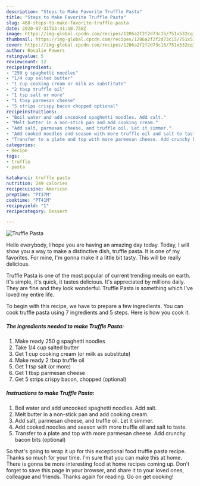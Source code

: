 ```yaml
---
description: "Steps to Make Favorite Truffle Pasta"
title: "Steps to Make Favorite Truffle Pasta"
slug: 468-steps-to-make-favorite-truffle-pasta
date: 2020-07-31T13:41:10.758Z
image: https://img-global.cpcdn.com/recipes/1206a2f2f2d73c15/751x532cq70/truffle-pasta-recipe-main-photo.jpg
thumbnail: https://img-global.cpcdn.com/recipes/1206a2f2f2d73c15/751x532cq70/truffle-pasta-recipe-main-photo.jpg
cover: https://img-global.cpcdn.com/recipes/1206a2f2f2d73c15/751x532cq70/truffle-pasta-recipe-main-photo.jpg
author: Rosalie Powers
ratingvalue: 5
reviewcount: 12
recipeingredient:
- "250 g spaghetti noodles"
- "1/4 cup salted butter"
- "1 cup cooking cream or milk as substitute"
- "2 tbsp truffle oil"
- "1 tsp salt or more"
- "1 tbsp parmesan cheese"
- "5 strips crispy bacon chopped optional"
recipeinstructions:
- "Boil water and add uncooked spaghetti noodles. Add salt."
- "Melt butter in a non-stick pan and add cooking cream."
- "Add salt, parmesan cheese, and truffle oil. Let it simmer."
- "Add cooked noodles and season with more truffle oil and salt to taste."
- "Transfer to a plate and top with more parmesan cheese. Add crunchy bacon bits (optional)"
categories:
- Recipe
tags:
- truffle
- pasta

katakunci: truffle pasta 
nutrition: 249 calories
recipecuisine: American
preptime: "PT37M"
cooktime: "PT41M"
recipeyield: "1"
recipecategory: Dessert

---
```



![Truffle Pasta](https://img-global.cpcdn.com/recipes/1206a2f2f2d73c15/751x532cq70/truffle-pasta-recipe-main-photo.jpg)

Hello everybody, I hope you are having an amazing day today. Today, I will show you a way to make a distinctive dish, truffle pasta. It is one of my favorites. For mine, I'm gonna make it a little bit tasty. This will be really delicious.



Truffle Pasta is one of the most popular of current trending meals on earth. It's simple, it's quick, it tastes delicious. It's appreciated by millions daily. They are fine and they look wonderful. Truffle Pasta is something which I've loved my entire life.


To begin with this recipe, we have to prepare a few ingredients. You can cook truffle pasta using 7 ingredients and 5 steps. Here is how you cook it.

<!--inarticleads1-->

##### The ingredients needed to make Truffle Pasta:

1. Make ready 250 g spaghetti noodles
1. Take 1/4 cup salted butter
1. Get 1 cup cooking cream (or milk as substitute)
1. Make ready 2 tbsp truffle oil
1. Get 1 tsp salt (or more)
1. Get 1 tbsp parmesan cheese
1. Get 5 strips crispy bacon, chopped (optional)




<!--inarticleads2-->

##### Instructions to make Truffle Pasta:

1. Boil water and add uncooked spaghetti noodles. Add salt.
1. Melt butter in a non-stick pan and add cooking cream.
1. Add salt, parmesan cheese, and truffle oil. Let it simmer.
1. Add cooked noodles and season with more truffle oil and salt to taste.
1. Transfer to a plate and top with more parmesan cheese. Add crunchy bacon bits (optional)




So that's going to wrap it up for this exceptional food truffle pasta recipe. Thanks so much for your time. I'm sure that you can make this at home. There is gonna be more interesting food at home recipes coming up. Don't forget to save this page in your browser, and share it to your loved ones, colleague and friends. Thanks again for reading. Go on get cooking!
